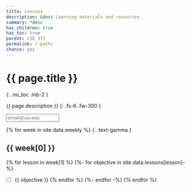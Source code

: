```yaml
---
title: Lessons
description: &desc Learning materials and resources.
summary: *desc
has_children: true
has_toc: true
parent: CSE 373
permalink: /:path/
chance: yes
---
```


# {{ page.title }}
{: .no_toc .mb-2 }

{{ page.description }}
{: .fs-6 .fw-300 }

<input id="email" type="email" size="15" placeholder="email@uw.edu" class="text-beta p-2" />

{% for week in site.data.weekly %}
{: .text-gamma }
## {{ week[0] }}

{% for lesson in week[1] %}
{%- for objective in site.data.lessons[lesson]-%}
- [ ] {{ objective }}
{% endfor %}
{%- endfor -%}
{% endfor %}

<script>
const email = document.getElementById("email");
const weeks = document.getElementsByClassName("text-gamma");

email.addEventListener("input", event => {
    const seed = event.target.value.trim().toLowerCase();
    for (const heading of weeks) {
        const ul = heading.nextElementSibling;
        for (const input of ul.getElementsByTagName("input")) {
            input.removeAttribute("checked");
        };
        if (seed.endsWith("@uw.edu")) {
            const chance = new Chance(heading.textContent + seed);
            const shuffled = chance.shuffle(ul.getElementsByTagName("input"));
            for (const input of shuffled.slice(0, 2).sort((x, y) => x - y)) {
                input.setAttribute("checked", "checked");
            };
        };
    };
});
</script>
